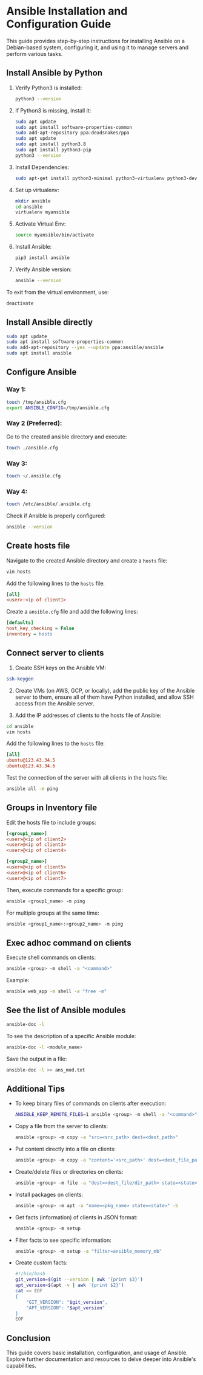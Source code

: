
# Ansible Installation and Configuration Guide

This guide provides step-by-step instructions for installing Ansible on a Debian-based system, configuring it, and using it to manage servers and perform various tasks.

## Install Ansible by Python

1. Verify Python3 is installed:
    ```bash
    python3 --version
    ```
   
2. If Python3 is missing, install it:
    ```bash
    sudo apt update
    sudo apt install software-properties-common
    sudo add-apt-repository ppa:deadsnakes/ppa
    sudo apt update
    sudo apt install python3.8
    sudo apt install python3-pip
    python3 --version
    ```

3. Install Dependencies:
    ```bash
    sudo apt-get install python3-minimal python3-virtualenv python3-dev build-essential
    ```

4. Set up virtualenv:
    ```bash
    mkdir ansible
    cd ansible
    virtualenv myansible
    ```

5. Activate Virtual Env:
    ```bash
    source myansible/bin/activate
    ```

6. Install Ansible:
    ```bash
    pip3 install ansible
    ```

7. Verify Ansible version:
    ```bash
    ansible --version
    ```

To exit from the virtual environment, use:
```bash
deactivate
```

## Install Ansible directly

```bash
sudo apt update
sudo apt install software-properties-common
sudo add-apt-repository --yes --update ppa:ansible/ansible
sudo apt install ansible
```

## Configure Ansible

### Way 1:
```bash
touch /tmp/ansible.cfg
export ANSIBLE_CONFIG=/tmp/ansible.cfg
```

### Way 2 (Preferred):
Go to the created ansible directory and execute:
```bash
touch ./ansible.cfg
```

### Way 3:
```bash
touch ~/.ansible.cfg
```

### Way 4:
```bash
touch /etc/ansible/.ansible.cfg
```

Check if Ansible is properly configured:
```bash
ansible --version
```

## Create hosts file

Navigate to the created Ansible directory and create a `hosts` file:
```bash
vim hosts
```

Add the following lines to the `hosts` file:
```ini
[all]
<user>:<ip of client1>
```

Create a `ansible.cfg` file and add the following lines:
```ini
[defaults]
host_key_checking = False
inventory = hosts
```

## Connect server to clients

1. Create SSH keys on the Ansible VM:
```bash
ssh-keygen
```

2. Create VMs (on AWS, GCP, or locally), add the public key of the Ansible server to them, ensure all of them have Python installed, and allow SSH access from the Ansible server.

3. Add the IP addresses of clients to the hosts file of Ansible:
```bash
cd ansible
vim hosts
```

Add the following lines to the `hosts` file:
```ini
[all]
ubuntu@123.43.34.5
ubuntu@123.43.34.6
```

Test the connection of the server with all clients in the hosts file:
```bash
ansible all -m ping
```

## Groups in Inventory file

Edit the hosts file to include groups:
```ini
[<group1_name>]
<user>@<ip of client2>
<user>@<ip of client3>
<user>@<ip of client4>

[<group2_name>]
<user>@<ip of client5>
<user>@<ip of client6>
<user>@<ip of client7>
```

Then, execute commands for a specific group:
```bash
ansible <group1_name> -m ping
```

For multiple groups at the same time:
```bash
ansible <group1_name>:<group2_name> -m ping
```

## Exec adhoc command on clients

Execute shell commands on clients:
```bash
ansible <group> -m shell -a "<command>"
```

Example:
```bash
ansible web_app -m shell -a "free -m"
```

## See the list of Ansible modules

```bash
ansible-doc -l
```

To see the description of a specific Ansible module:
```bash
ansible-doc -l <module_name>
```

Save the output in a file:
```bash
ansible-doc -l >> ans_mod.txt
```

## Additional Tips

- To keep binary files of commands on clients after execution:
  ```bash
  ANSIBLE_KEEP_REMOTE_FILES=1 ansible <group> -m shell -a "<command>"
  ```

- Copy a file from the server to clients:
  ```bash
  ansible <group> -m copy -a "src=<src_path> dest=<dest_path>"
  ```

- Put content directly into a file on clients:
  ```bash
  ansible <group> -m copy -a "content='<src_path>' dest=<dest_file_path>"
  ```

- Create/delete files or directories on clients:
  ```bash
  ansible <group> -m file -a "dest=<dest_file/dir_path> state=<state> mode=<permissions>"
  ```

- Install packages on clients:
  ```bash
  ansible <group> -m apt -a "name=<pkg_name> state=<state>" -b
  ```

- Get facts (information) of clients in JSON format:
  ```bash
  ansible <group> -m setup
  ```

- Filter facts to see specific information:
  ```bash
  ansible <group> -m setup -a "filter=ansible_memory_mb"
  ```

- Create custom facts:
  ```bash
  #!/bin/bash
  git_version=$(git --version | awk '{print $3}')
  apt_version=$(apt -v | awk '{print $2}')
  cat << EOF
  {
      "GIT_VERSION": "$git_version",
      "APT_VERSION": "$apt_version"
  }
  EOF
  ```

## Conclusion

This guide covers basic installation, configuration, and usage of Ansible. Explore further documentation and resources to delve deeper into Ansible's capabilities.
